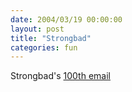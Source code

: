 ```yaml
---
date: 2004/03/19 00:00:00
layout: post
title: "Strongbad"
categories: fun
---
```


Strongbad's [100th email](http://www.homestarrunner.com/sbemailahundred.html)
